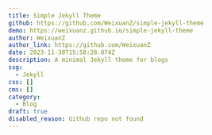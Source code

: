 ```yaml
---
title: Simple Jekyll Theme
github: https://github.com/WeixuanZ/simple-jekyll-theme
demo: https://weixuanz.github.io/simple-jekyll-theme
author: WeixuanZ
author_link: https://github.com/WeixuanZ
date: 2023-11-30T15:58:28.074Z
description: A minimal Jekyll theme for blogs
ssg:
  - Jekyll
css: []
cms: []
category:
  - Blog
draft: true
disabled_reason: Github repo not found
---
```

